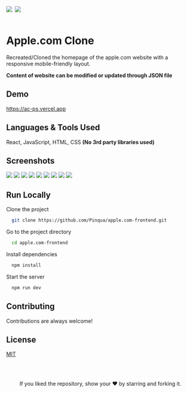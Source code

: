 <div align="left">
            <a href="https://paypal.me/piyushsati311999" target="_blank" style="display: inline-block;">
                <img
                    src="https://img.shields.io/badge/Donate-PayPal-blue.svg?style=flat-square&logo=paypal" 
                    align="left"
                />
            </a>
            <a href="https://www.buymeacoffee.com/piyushsati" target="_blank" style="display: inline-block;">
                <img
                    src="https://img.shields.io/badge/Donate-Buy%20Me%20A%20Coffee-orange.svg?style=flat-square&logo=buymeacoffee" 
                    align="left"
                />
            </a>
</div>  
<br/>  


# Apple.com Clone

Recreated/Cloned the homepage of the apple.com website with a responsive mobile-friendly layout.

**Content of website can be modified or updated through JSON file**

## Demo

https://ac-ps.vercel.app

## Languages & Tools Used

React, JavaScript, HTML, CSS
**(No 3rd party libraries used)**

## Screenshots

  <img src="Screenshot from 2022-10-23 17-29-54.png">
  <img src="Screenshot from 2022-10-23 22-36-56.png">
  <img src="Screenshot from 2022-10-23 22-37-39.png">
  <img src="Screenshot from 2022-10-23 17-30-37.png">
  <img src="Screenshot from 2022-10-23 17-31-15.png">
  <img src="Screenshot from 2022-10-23 22-38-13.png">
  <img src="Screenshot from 2022-10-23 17-32-05.png">
  <img src="Screenshot from 2022-10-23 17-32-18.png">
  <img src="Screenshot from 2022-10-23 17-32-33.png">

## Run Locally

Clone the project

```bash
  git clone https://github.com/Pinqua/apple.com-frontend.git
```

Go to the project directory

```bash
  cd apple.com-frontend
```

Install dependencies

```bash
  npm install
```

Start the server

```bash
  npm run dev
```

## Contributing

Contributions are always welcome!

## License

[MIT](https://choosealicense.com/licenses/mit/)


<br/>
<br/>

<p align="center">If you liked the repository, show your  ❤️  by starring and forking it.</p>
  
